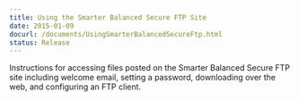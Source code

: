 ```yaml
---
title: Using the Smarter Balanced Secure FTP Site
date: 2015-01-09
docurl: /documents/UsingSmarterBalancedSecureFtp.html
status: Release
---
```

Instructions for accessing files posted on the Smarter Balanced Secure FTP site including welcome email, setting a password, downloading over the web, and configuring an FTP client.
